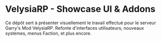 # VelysiaRP - Showcase UI & Addons
Ce dépôt sert à présenter visuellement le travail effectué pour le serveur Garry's Mod VelysiaRP. Refonte d'interfaces utilisateurs, nouveaux systèmes, menus Faction, et plus encore.
